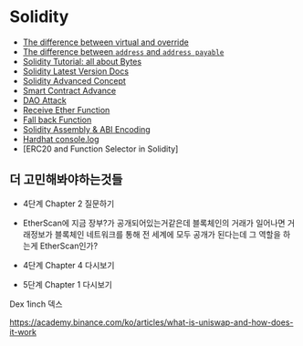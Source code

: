 # Solidity

- [The difference between virtual and override](https://ethereum.stackexchange.com/questions/78572/what-are-the-virtual-and-override-keywords-in-solidity)
- [The difference between `address` and `address payable`](https://ethereum.stackexchange.com/questions/64108/whats-the-difference-between-address-and-address-payable)
- [Solidity Tutorial: all about Bytes](https://jeancvllr.medium.com/solidity-tutorial-all-about-bytes-9d88fdb22676)
- [Solidity Latest Version Docs](https://docs.soliditylang.org/en/latest/index.html)
- [Solidity Advanced Concept](https://velog.io/@dandev_sw/3-Crypto-Zombies-%EA%B3%A0%EA%B8%89-%EC%86%94%EB%A6%AC%EB%94%94%ED%8B%B0-%EA%B0%9C%EB%85%90)
- [Smart Contract Advance](https://www.youtube.com/watch?v=Eu5XWH71bsI&t=3741s)
- [DAO Attack](https://hackingdistributed.com/2016/06/18/analysis-of-the-dao-exploit/)
- [Receive Ether Function](https://docs.soliditylang.org/en/v0.8.11/contracts.html#receive-ether-function)
- [Fall back Function](https://docs.soliditylang.org/en/v0.8.11/contracts.html#fallback-function)
- [Solidity Assembly & ABI Encoding](https://medium.com/onther-tech/solidity-assembly-abi-encoding-db8f79d1c1a1)
- [Hardhat console.log](https://github.com/nomiclabs/hardhat/blob/master/packages/hardhat-core/console.sol)
- [ERC20 and Function Selector in Solidity]
















## 더 고민해봐야하는것들
- 4단계 Chapter 2 질문하기
- EtherScan에 지금 장부?가 공개되어있는거같은데 블록체인의 거래가 일어나면 거래정보가 블록체인 네트워크를 통해 전 세계에 모두 공개가 된다는데 그 역할을 하는게 EtherScan인가?
- 4단계 Chapter 4 다시보기

- 5단계 Chapter 1 다시보기

Dex 1inch 덱스

https://academy.binance.com/ko/articles/what-is-uniswap-and-how-does-it-work
